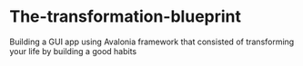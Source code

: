 # The-transformation-blueprint
Building a GUI app using Avalonia framework that consisted of transforming your life by building a good habits
